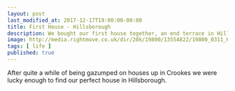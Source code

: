 ```yaml
---
layout: post
last_modified_at: 2017-12-17T19:00:00-00:00
title: First House - Hillsborough
description: We bought our first house together, an end terrace in Hillsborough, Sheffield
image: http://media.rightmove.co.uk/dir/20k/19800/13554822/19800_0311_HAY031164828_IMG_00_0000_max_656x437.JPG
tags: [ life ]
published: true
---
```


After quite a while of being gazumped on houses up in Crookes we were lucky enough to find our perfect house in Hillsborough.